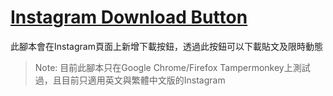 # [Instagram Download Button](https://github.com/y252328/Instagram_Download_Button)
此腳本會在Instagram頁面上新增下載按鈕，透過此按鈕可以下載貼文及限時動態

> Note: 目前此腳本只在Google Chrome/Firefox Tampermonkey上測試過，且目前只適用英文與繁體中文版的Instagram